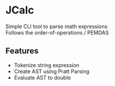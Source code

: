 # JCalc
Simple CLI tool to parse math expressions \
Follows the order-of-operations / PEMDAS
## **Features**
- Tokenize string expression
- Create AST using Pratt Parsing
- Evaluate AST to double
